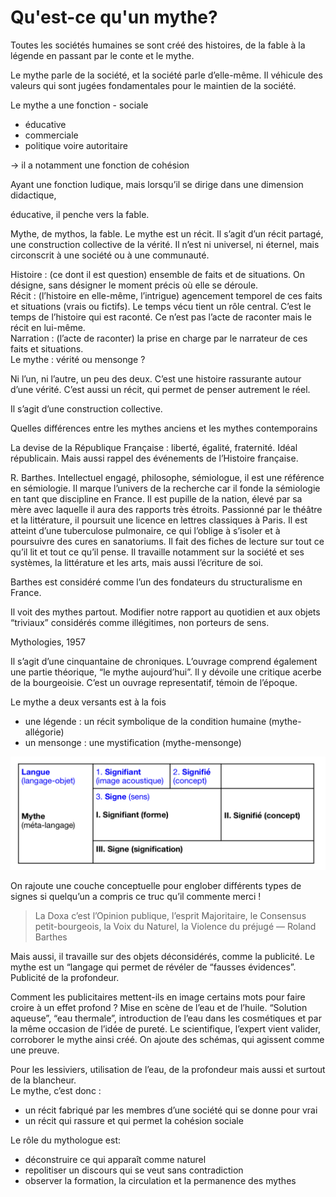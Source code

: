 # Qu'est-ce qu'un mythe?

Toutes les sociétés humaines se sont créé des histoires, de la fable à la légende en passant par le conte et le mythe.

Le mythe parle de la société, et la société parle d’elle-même. Il véhicule des valeurs qui sont jugées fondamentales pour le maintien de la société.

Le mythe a une fonction - sociale

* éducative
* commerciale
* politique voire autoritaire

→ il a notamment une fonction de cohésion

Ayant une fonction ludique, mais lorsqu’il se dirige dans une dimension didactique,

éducative, il penche vers la fable.

Mythe, de mythos, la fable. Le mythe est un récit. Il s’agit d’un récit partagé, une construction collective de la vérité. Il n’est ni universel, ni éternel, mais circonscrit à une société ou à une communauté.

Histoire : \(ce dont il est question\) ensemble de faits et de situations. On désigne, sans désigner le moment précis où elle se déroule.  
Récit : \(l’histoire en elle-même, l’intrigue\) agencement temporel de ces faits et situations \(vrais ou fictifs\). Le temps vécu tient un rôle central. C’est le temps de l’histoire qui est raconté. Ce n’est pas l’acte de raconter mais le récit en lui-même.  
Narration : \(l’acte de raconter\) la prise en charge par le narrateur de ces faits et situations.  
Le mythe : vérité ou mensonge ?

Ni l’un, ni l’autre, un peu des deux. C’est une histoire rassurante autour d’une vérité. C’est aussi un récit, qui permet de penser autrement le réel.

Il s’agit d’une construction collective.

Quelles différences entre les mythes anciens et les mythes contemporains

La devise de la République Française : liberté, égalité, fraternité. Idéal républicain. Mais aussi rappel des événements de l’Histoire française.

R. Barthes. Intellectuel engagé, philosophe, sémiologue, il est une référence en sémiologie. Il marque l’univers de la recherche car il fonde la sémiologie en tant que discipline en France. Il est pupille de la nation, élevé par sa mère avec laquelle il aura des rapports très étroits. Passionné par le théâtre et la littérature, il poursuit une licence en lettres classiques à Paris. Il est atteint d’une tuberculose pulmonaire, ce qui l’oblige à s’isoler et à poursuivre des cures en sanatoriums. Il fait des fiches de lecture sur tout ce qu’il lit et tout ce qu’il pense. Il travaille notamment sur la société et ses systèmes, la littérature et les arts, mais aussi l’écriture de soi.

Barthes est considéré comme l’un des fondateurs du structuralisme en France.

Il voit des mythes partout. Modifier notre rapport au quotidien et aux objets “triviaux” considérés comme illégitimes, non porteurs de sens.

Mythologies, 1957

Il s’agit d’une cinquantaine de chroniques. L’ouvrage comprend également une partie théorique, “le mythe aujourd’hui”. Il y dévoile une critique acerbe de la bourgeoisie. C’est un ouvrage representatif, témoin de l’époque.

Le mythe a deux versants est à la fois

* une légende : un récit symbolique de la condition humaine \(mythe-allégorie\)
* un mensonge : une mystification \(mythe-mensonge\)

![Roland Barthes - sch&#xE9;ma](../.gitbook/assets/capture-de-cran-2018-03-15-a-15.28.54.png)

On rajoute une couche conceptuelle pour englober différents types de signes si quelqu’un a compris ce truc qu’il commente merci !

> La Doxa c’est l’Opinion publique, l’esprit Majoritaire, le Consensus petit-bourgeois, la Voix du Naturel, la Violence du préjugé — Roland Barthes

Mais aussi, il travaille sur des objets déconsidérés, comme la publicité. Le mythe est un “langage qui permet de révéler de “fausses évidences”. Publicité de la profondeur.

Comment les publicitaires mettent-ils en image certains mots pour faire croire à un effet profond ? Mise en scène de l’eau et de l’huile. “Solution aqueuse”, “eau thermale”, introduction de l’eau dans les cosmétiques et par la même occasion de l’idée de pureté. Le scientifique, l’expert vient valider, corroborer le mythe ainsi créé. On ajoute des schémas, qui agissent comme une preuve.

Pour les lessiviers, utilisation de l’eau, de la profondeur mais aussi et surtout de la blancheur.  
Le mythe, c’est donc :

* un récit fabriqué par les membres d’une société qui se donne pour vrai
* un récit qui rassure et qui permet la cohésion sociale

Le rôle du mythologue est:

* déconstruire ce qui apparaît comme naturel
* repolitiser un discours qui se veut sans contradiction
* observer la formation, la circulation et la permanence des mythes

